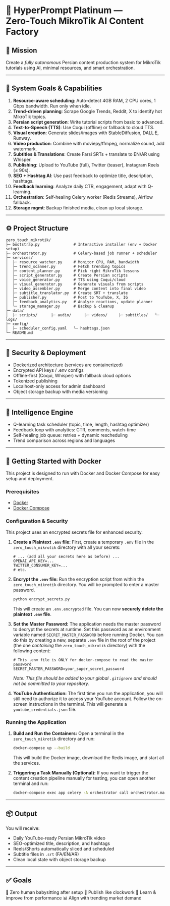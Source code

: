 # 💎 HyperPrompt Platinum — Zero‑Touch MikroTik AI Content Factory

## 🎯 Mission
Create a *fully autonomous* Persian content production system for MikroTik tutorials using AI, minimal resources, and smart orchestration.

---

## 🧱 System Goals & Capabilities

1. **Resource-aware scheduling**: Auto-detect 4GB RAM, 2 CPU cores, 1 Gbps bandwidth. Run only when idle.
2. **Trend-driven planning**: Scrape Google Trends, Reddit, X to identify hot MikroTik topics.
3. **Persian script generation**: Write tutorial scripts from basic to advanced.
4. **Text-to-Speech (TTS)**: Use Coqui (offline) or fallback to cloud TTS.
5. **Visual creation**: Generate slides/images with StableDiffusion, DALL·E, Runway.
6. **Video production**: Combine with moviepy/ffmpeg, normalize sound, add watermark.
7. **Subtitles & Translations**: Create Farsi SRTs + translate to EN/AR using Whisper.
8. **Publishing**: Upload to YouTube (full), Twitter (teaser), Instagram Reels (≤ 90s).
9. **SEO + Hashtag AI**: Use past feedback to optimize title, description, hashtags.
10. **Feedback learning**: Analyze daily CTR, engagement, adapt with Q-learning.
11. **Orchestration**: Self-healing Celery worker (Redis Streams), Airflow fallback.
12. **Storage mgmt**: Backup finished media, clean up local storage.

---

## ⚙️ Project Structure

```
zero_touch_mikrotik/
├─ bootstrap.py               # Interactive installer (env + Docker setup)
├─ orchestrator.py            # Celery-based job runner + scheduler
├─ services/
│  ├─ resource_watcher.py     # Monitor CPU, RAM, bandwidth
│  ├─ trend_scanner.py        # Fetch trending topics
│  ├─ content_planner.py      # Pick right MikroTik lessons
│  ├─ script_generator.py     # Create Persian scripts
│  ├─ voice_generator.py      # TTS using Coqui/cloud
│  ├─ visual_generator.py     # Generate visuals from scripts
│  ├─ video_assembler.py      # Merge content into final video
│  ├─ subtitle_translator.py  # Create SRT + translate
│  ├─ publisher.py            # Post to YouTube, X, IG
│  ├─ feedback_analytics.py   # Analyze reactions, update planner
│  └─ storage_manager.py      # Backup & cleanup
├─ data/
│  ├─ scripts/      ├─ audio/      ├─ videos/     ├─ subtitles/   └─ logs/
├─ config/
│  ├─ scheduler_config.yaml   └─ hashtags.json
└─ README.md
```

---

## 🔐 Security & Deployment

- Dockerized architecture (services are containerized)
- Encrypted API keys / .env configs
- Offline-first (Coqui, Whisper) with fallback cloud options
- Tokenized publishing
- Localhost-only access for admin dashboard
- Object storage backup with media versioning

---

## 🧠 Intelligence Engine

- Q-learning task scheduler (topic, time, length, hashtag optimizer)
- Feedback loop with analytics: CTR, comments, watch-time
- Self-healing job queue: retries + dynamic rescheduling
- Trend comparison across regions and languages

---

## 🚀 Getting Started with Docker

This project is designed to run with Docker and Docker Compose for easy setup and deployment.

### Prerequisites

- [Docker](https://docs.docker.com/get-docker/)
- [Docker Compose](https://docs.docker.com/compose/install/)

### Configuration & Security

This project uses an encrypted secrets file for enhanced security.

1.  **Create a Plaintext `.env` file:**
    First, create a temporary `.env` file in the `zero_touch_mikrotik` directory with all your secrets:
    ```env
    # ... (add all your secrets here as before) ...
    OPENAI_API_KEY=...
    TWITTER_CONSUMER_KEY=...
    # etc.
    ```

2.  **Encrypt the `.env` file:**
    Run the encryption script from within the `zero_touch_mikrotik` directory. You will be prompted to enter a master password.
    ```bash
    python encrypt_secrets.py
    ```
    This will create an `.env.encrypted` file. You can now **securely delete the plaintext `.env` file**.

3.  **Set the Master Password:**
    The application needs the master password to decrypt the secrets at runtime. Set this password as an environment variable named `SECRET_MASTER_PASSWORD` before running Docker. You can do this by creating a new, separate `.env` file in the root of the project (the one *containing* the `zero_touch_mikrotik` directory) with the following content:
    ```env
    # This .env file is ONLY for docker-compose to read the master password
    SECRET_MASTER_PASSWORD=your_super_secret_password
    ```
    *Note: This file should be added to your global `.gitignore` and should not be committed to your repository.*

4.  **YouTube Authentication:** The first time you run the application, you will still need to authorize it to access your YouTube account. Follow the on-screen instructions in the terminal. This will generate a `youtube_credentials.json` file.

### Running the Application

1.  **Build and Run the Containers:**
    Open a terminal in the `zero_touch_mikrotik` directory and run:
    ```bash
    docker-compose up --build
    ```
    This will build the Docker image, download the Redis image, and start all the services.

2.  **Triggering a Task Manually (Optional):**
    If you want to trigger the content creation pipeline manually for testing, you can open another terminal and run:
    ```bash
    docker-compose exec app celery -A orchestrator call orchestrator.main_task
    ```

---

## 📦 Output

You will receive:
- Daily YouTube-ready Persian MikroTik video
- SEO-optimized title, description, and hashtags
- Reels/Shorts automatically sliced and scheduled
- Subtitle files in `.srt` (FA/EN/AR)
- Clean local state with object storage backup

---

## ✅ Goals

🚀 Zero human babysitting after setup
🎯 Publish like clockwork
🧠 Learn & improve from performance
📊 Align with trending market demand
